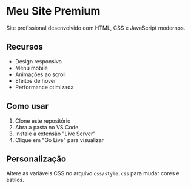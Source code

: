 # Meu Site Premium

Site profissional desenvolvido com HTML, CSS e JavaScript modernos.

## Recursos

- Design responsivo
- Menu mobile
- Animações ao scroll
- Efeitos de hover
- Performance otimizada

## Como usar

1. Clone este repositório
2. Abra a pasta no VS Code
3. Instale a extensão "Live Server"
4. Clique em "Go Live" para visualizar

## Personalização

Altere as variáveis CSS no arquivo `css/style.css` para mudar cores e estilos.